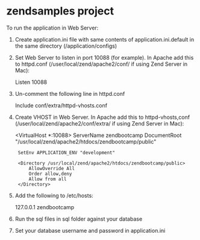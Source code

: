 zendsamples project
===========
To run the application in Web Server:

1. Create application.ini file with same contents of application.ini.default in
the same directory (/application/configs)

2. Set Web Server to listen in port 10088 (for example). In Apache add this to
httpd.conf (/user/local/zend/apache2/conf/ if using Zend Server in Mac):

    Listen 10088

3. Un-comment the following line in httpd.conf
    
    Include conf/extra/httpd-vhosts.conf

4. Create VHOST in Web Server. In Apache add this to httpd-vhosts,conf 
(/user/local/zend/apache2/conf/extra/ if using Zend Server in Mac):

    <VirtualHost *:10088>
        ServerName zendbootcamp
        DocumentRoot "/usr/local/zend/apache2/htdocs/zendbootcamp/public"
	    
        SetEnv APPLICATION_ENV "development"
	     
        <Directory /usr/local/zend/apache2/htdocs/zendbootcamp/public>
            AllowOverride All
            Order allow,deny
            Allow from all
        </Directory>
    </VirtualHost>

5. Add the following to /etc/hosts:

    127.0.0.1	zendbootcamp

6. Run the sql files in sql folder against your database

7. Set your database username and password in application.ini
